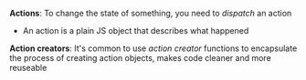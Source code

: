 **Actions**: To change the state of something, you need to _dispatch_ an action

- An action is a plain JS object that describes what happened

**Action creators**: It's common to use _action creator_ functions to encapsulate the process of creating action objects, makes code cleaner and more reuseable
